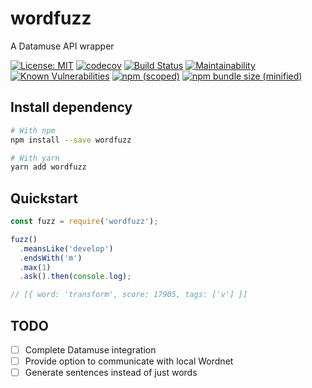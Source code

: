 # wordfuzz

A Datamuse API wrapper

[![License: MIT](https://img.shields.io/badge/License-MIT-yellow.svg)](https://opensource.org/licenses/MIT)
[![codecov](https://codecov.io/gh/molamk/wordfuzz/branch/master/graph/badge.svg)](https://codecov.io/gh/molamk/wordfuzz)
[![Build Status](https://travis-ci.com/molamk/wordfuzz.svg?branch=master)](https://travis-ci.com/molamk/wordfuzz)
[![Maintainability](https://api.codeclimate.com/v1/badges/29acd35d15206058f8ff/maintainability)](https://codeclimate.com/github/molamk/wordfuzz/maintainability)
[![Known Vulnerabilities](https://snyk.io/test/github/molamk/wordfuzz/badge.svg?targetFile=package.json)](https://snyk.io/test/github/molamk/wordfuzz?targetFile=package.json)
[![npm (scoped)](https://img.shields.io/npm/v/wordfuzz.svg)](https://www.npmjs.com/package/wordfuzz)
[![npm bundle size (minified)](https://img.shields.io/bundlephobia/min/wordfuzz.svg)](https://www.npmjs.com/package/wordfuzz)

## Install dependency

```bash
# With npm
npm install --save wordfuzz

# With yarn
yarn add wordfuzz
```

## Quickstart

```javascript
const fuzz = require('wordfuzz');

fuzz()
  .meansLike('develop')
  .endsWith('m')
  .max(1)
  .ask().then(console.log);

// [{ word: 'transform', score: 17905, tags: ['v'] }]
```

## TODO

- [ ] Complete Datamuse integration
- [ ] Provide option to communicate with local Wordnet
- [ ] Generate sentences instead of just words
